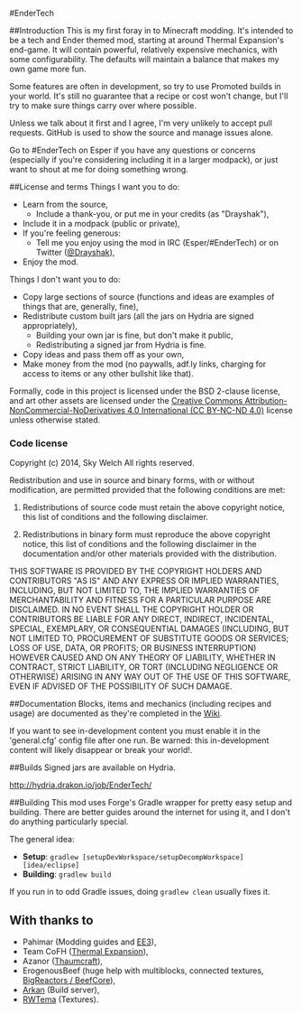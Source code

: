 #EnderTech

##Introduction
This is my first foray in to Minecraft modding. It's intended to be a tech and Ender themed mod, starting at around Thermal Expansion's end-game. It will contain powerful, relatively expensive mechanics, with some configurability. The defaults will maintain a balance that makes my own game more fun.

Some features are often in development, so try to use Promoted builds in your world. It's still no guarantee that a recipe or cost won't change, but I'll try to make sure things carry over where possible.

Unless we talk about it first and I agree, I'm very unlikely to accept pull requests. GitHub is used to show the source and manage issues alone.

Go to #EnderTech on Esper if you have any questions or concerns (especially if you're considering including it in a larger modpack), or just want to shout at me for doing something wrong. 

##License and terms
Things I want you to do:
* Learn from the source,
  * Include a thank-you, or put me in your credits (as "Drayshak"),
* Include it in a modpack (public or private),
* If you're feeling generous:
  * Tell me you enjoy using the mod in IRC (Esper/#EnderTech) or on Twitter ([@Drayshak](https://twitter.com/drayshak)),
* Enjoy the mod.

Things I don't want you to do:
* Copy large sections of source (functions and ideas are examples of things that are, generally, fine),
* Redistribute custom built jars (all the jars on Hydria are signed appropriately),
  * Building your own jar is fine, but don't make it public,
  * Redistributing a signed jar from Hydria is fine.
* Copy ideas and pass them off as your own,
* Make money from the mod (no paywalls, adf.ly links, charging for access to items or any other bullshit like that).

Formally, code in this project is licensed under the BSD 2-clause license, and art other assets are licensed under the [Creative Commons Attribution-NonCommercial-NoDerivatives 4.0 International (CC BY-NC-ND 4.0)](http://creativecommons.org/licenses/by-nc-nd/4.0/) license unless otherwise stated.

### Code license
Copyright (c) 2014, Sky Welch
All rights reserved.

Redistribution and use in source and binary forms, with or without modification, are permitted provided that the following conditions are met:

1. Redistributions of source code must retain the above copyright notice, this list of conditions and the following disclaimer.

2. Redistributions in binary form must reproduce the above copyright notice, this list of conditions and the following disclaimer in the documentation and/or other materials provided with the distribution.

THIS SOFTWARE IS PROVIDED BY THE COPYRIGHT HOLDERS AND CONTRIBUTORS "AS IS" AND ANY EXPRESS OR IMPLIED WARRANTIES, INCLUDING, BUT NOT LIMITED TO, THE IMPLIED WARRANTIES OF MERCHANTABILITY AND FITNESS FOR A PARTICULAR PURPOSE ARE DISCLAIMED. IN NO EVENT SHALL THE COPYRIGHT HOLDER OR CONTRIBUTORS BE LIABLE FOR ANY DIRECT, INDIRECT, INCIDENTAL, SPECIAL, EXEMPLARY, OR CONSEQUENTIAL DAMAGES (INCLUDING, BUT NOT LIMITED TO, PROCUREMENT OF SUBSTITUTE GOODS OR SERVICES; LOSS OF USE, DATA, OR PROFITS; OR BUSINESS INTERRUPTION) HOWEVER CAUSED AND ON ANY THEORY OF LIABILITY, WHETHER IN CONTRACT, STRICT LIABILITY, OR TORT (INCLUDING NEGLIGENCE OR OTHERWISE) ARISING IN ANY WAY OUT OF THE USE OF THIS SOFTWARE, EVEN IF ADVISED OF THE POSSIBILITY OF SUCH DAMAGE.

##Documentation
Blocks, items and mechanics (including recipes and usage) are documented as they're completed in the [Wiki](https://github.com/Drayshak/EnderTech/wiki).

If you want to see in-development content you must enable it in the 'general.cfg' config file after one run. Be warned: this in-development content will likely disappear or break your world!.

##Builds
Signed jars are available on Hydria.

http://hydria.drakon.io/job/EnderTech/

##Building
This mod uses Forge's Gradle wrapper for pretty easy setup and building. There are better guides around the internet for using it, and I don't do anything particularly special.

The general idea:
* **Setup**: `gradlew [setupDevWorkspace/setupDecompWorkspace] [idea/eclipse]`
* **Building**: `gradlew build`

If you run in to odd Gradle issues, doing `gradlew clean` usually fixes it.

## With thanks to
* Pahimar (Modding guides and [EE3](https://github.com/pahimar/Equivalent-Exchange-3)),
* Team CoFH ([Thermal Expansion](http://teamcofh.com/)),
* Azanor ([Thaumcraft](http://www.minecraftforum.net/topic/2011841-thaumcraft-41114-updated-2052014/)),
* ErogenousBeef (huge help with multiblocks, connected textures, [BigReactors / BeefCore](https://github.com/erogenousbeef)),
* [Arkan](https://github.com/emberwalker) (Build server),
* [RWTema](http://www.patreon.com/rwtema) (Textures).
